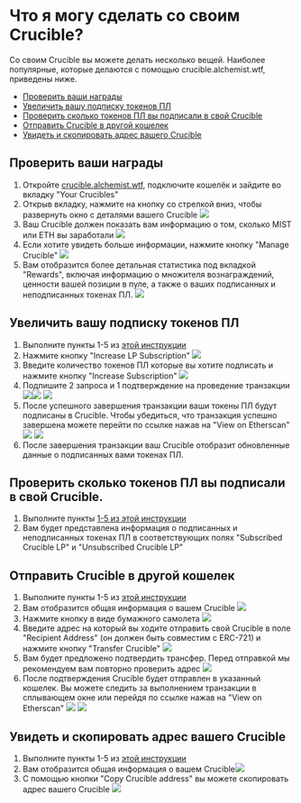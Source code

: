 # Что я могу сделать со своим Crucible?

Со своим Crucible вы можете делать несколько вещей. Наиболее популярные, которые делаются с помощью crucible.alchemist.wtf, приведены ниже.

* [Проверить ваши награды](https://docs.alchemist.wtf/mist/v/russian/crucible/guides-crucible.alchemist.wtf-ru/what-can-i-do-with-my-new-crucible-ru#proverka-vashikh-nagrad)
* [Увеличить вашу подписку токенов ПЛ](https://docs.alchemist.wtf/mist/v/russian/crucible/guides-crucible.alchemist.wtf-ru/what-can-i-do-with-my-new-crucible-ru#uvelichit-vashu-podpisku-tokenov-pl)
* [Проверить сколько токенов ПЛ вы подписали в свой Crucible](https://docs.alchemist.wtf/mist/v/russian/crucible/guides-crucible.alchemist.wtf-ru/what-can-i-do-with-my-new-crucible-ru#proverit-skolko-tokenov-pl-vy-podpisali-v-svoi-crucible)
* [Отправить Crucible в другой кошелек](https://docs.alchemist.wtf/mist/v/russian/crucible/guides-crucible.alchemist.wtf-ru/what-can-i-do-with-my-new-crucible-ru#otpravit-crucible-v-drugoi-koshelek)
* [Увидеть и скопировать адрес вашего Crucible](https://docs.alchemist.wtf/mist/v/russian/crucible/guides-crucible.alchemist.wtf-ru/what-can-i-do-with-my-new-crucible-ru#uvidet-i-skopirovat-adres-vashego-crucible)

## Проверить ваши награды

1. Откройте [crucible.alchemist.wtf](https://crucible.alchemist.wtf/), подключите кошелёк и зайдите во вкладку "Your Crucibles"
2. Открыв вкладку, нажмите на кнопку со стрелкой вниз, чтобы развернуть окно с деталями вашего Crucible ![](../../.gitbook/assets/screenshot-2021-05-07-at-12.50.58.png) 
3. Ваш Crucible должен показать вам информацию о том, сколько MIST или ETH  вы заработали ![](../../.gitbook/assets/screenshot-2021-05-07-at-12.50.42.png) 
4. Если хотите увидеть больше информации, нажмите кнопку "Manage Crucible" ![](../../.gitbook/assets/screenshot-2021-05-07-at-12.51.04.png) 
5. Вам отобразится более детальная статистика под вкладкой "Rewards",  включая информацию о множителя вознаграждений, ценности вашей позиции в пуле, а также о ваших подписанных и неподписанных токенах ПЛ.  ![](../../.gitbook/assets/screenshot-2021-05-07-at-12.51.22.png) 

## Увеличить вашу подписку токенов ПЛ

1. Выполните пункты 1-5 из [этой инструкции](https://docs.alchemist.wtf/mist/v/russian/crucible/guides-crucible.alchemist.wtf-ru/what-can-i-do-with-my-new-crucible-ru#proverka-vashikh-nagrad)
2. Нажмите кнопку "Increase LP Subscription"  ![](../../.gitbook/assets/screenshot-2021-05-07-at-12.51.36.png)
3. Введите количество токенов ПЛ которые вы хотите подписать и нажмите кнопку "Increase Subscription"  ![](../../.gitbook/assets/screenshot-2021-05-07-at-12.51.48.png) 
4. Подпишите 2 запроса и 1 подтверждение на проведение транзакции![](../../.gitbook/assets/screenshot-2021-05-07-at-12.51.59.png)![](../../.gitbook/assets/screenshot-2021-05-07-at-12.52.17.png) ![](../../.gitbook/assets/screenshot-2021-05-07-at-12.52.27.png) 
5. После успешного завершения транзакции ваши токены ПЛ будут подписаны в Crucible. Чтобы убедиться, что транзакция успешно завершена можете перейти по ссылке нажав на "View on Etherscan"  ![](../../.gitbook/assets/screenshot-2021-05-07-at-13.12.02.png) ![](../../.gitbook/assets/screenshot-2021-05-07-at-13.24.50.png) 
6. После завершения транзакции ваш Crucible отобразит обновленные данные о подписанных вами токенах ПЛ.

## Проверить сколько токенов ПЛ вы подписали в свой Crucible.

1. Выполните пункты [1-5 из этой инструкции](https://docs.alchemist.wtf/mist/v/russian/crucible/guides-crucible.alchemist.wtf-ru/what-can-i-do-with-my-new-crucible-ru#proverka-vashikh-nagrad)
2. Вам будет представлена информация о подписанных и неподписанных токенах ПЛ в соответствующих полях "Subscribed Crucible LP" и "Unsubscribed Crucible LP"

## Отправить Crucible в другой кошелек

1. Выполните пункты 1-5 из [этой инструкции](https://docs.alchemist.wtf/mist/v/russian/crucible/guides-crucible.alchemist.wtf-ru/what-can-i-do-with-my-new-crucible-ru#proverka-vashikh-nagrad)
2. Вам отобразится общая информация о вашем Crucible ![](../../.gitbook/assets/screenshot-2021-05-07-at-12.55.42.png)
3. Нажмите кнопку в виде бумажного самолета  ![](../../.gitbook/assets/screenshot-2021-05-07-at-12.55.44.png) 
4. Введите адрес на который вы ходите отправить свой Crucible в поле "Recipient Address" \(он должен быть совместим с ERC-721\) и нажмите кнопку "Transfer Crucible" ![](../../.gitbook/assets/screenshot-2021-05-07-at-12.56.17.png) 
5. Вам будет предложено подтвердить трансфер. Перед отправкой мы рекомендуем вам повторно проверить адрес ![](../../.gitbook/assets/screenshot-2021-05-07-at-12.56.27.png) 
6. После подтверждения Crucible будет отправлен в указанный кошелек. Вы можете следить за выполнением транзакции в сплывающем окне или перейдя по ссылке нажав на "View on Etherscan"  ![](../../.gitbook/assets/screenshot-2021-05-07-at-13.12.05.png) ![](../../.gitbook/assets/screenshot-2021-05-07-at-13.12.02.png) 

## Увидеть и скопировать адрес вашего Crucible

1. Выполните пункты 1-5 из [этой инструкции](https://docs.alchemist.wtf/mist/v/russian/crucible/guides-crucible.alchemist.wtf-ru/what-can-i-do-with-my-new-crucible-ru#proverka-vashikh-nagrad)
2. Вам отобразится общая информация о вашем Crucible![](https://firebasestorage.googleapis.com/v0/b/gitbook-28427.appspot.com/o/assets%2F-MZtVtOEMQShtte8TrMq%2F-M_6yxFXRFPjGPlbkCyU%2F-M_71iFj6v3zEhs3kegq%2FScreenshot%202021-05-07%20at%2012.55.42.png?alt=media&token=04b24160-0d8d-4689-a74d-9d33e32fecdb)​
3. С помощью кнопки "Copy Crucible address" вы можете скопировать адрес вашего Crucible ![](https://firebasestorage.googleapis.com/v0/b/gitbook-28427.appspot.com/o/assets%2F-MZtVtOEMQShtte8TrMq%2F-M_73HeRNAobjKeO0lof%2F-M_73cFzgIvyHAMRLPLV%2FScreenshot%202021-05-07%20at%2012.55.48.png?alt=media&token=449ac71e-fdb2-46bc-90e7-14f0aebe26b9)

